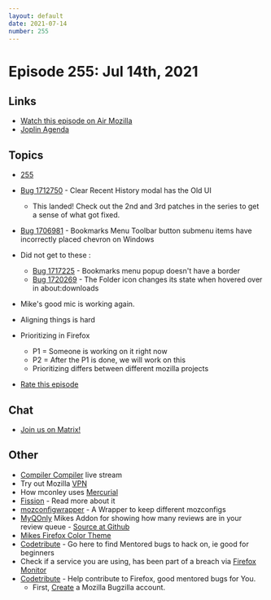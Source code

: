 ```yaml
---
layout: default
date: 2021-07-14
number: 255
---
```


# Episode 255: Jul 14th, 2021

## Links
* [Watch this episode on Air Mozilla](https://mzl.la/joy-of-coding-2021-07-14)
* [Joplin Agenda](https://mikeconley.ca/joc/agendas/Episode-0255.html)

## Topics
* [255](https://en.wikipedia.org/wiki/255_(number))
* [Bug 1712750](https://bugzilla.mozilla.org/show_bug.cgi?id=1712750) - Clear Recent History modal has the Old UI
  - This landed! Check out the 2nd and 3rd patches in the series to get a sense of what got fixed.
* [Bug 1706981](https://bugzilla.mozilla.org/show_bug.cgi?id=1712750) - Bookmarks Menu Toolbar button submenu items have incorrectly placed chevron on Windows
* Did not get to these : 
  - [Bug 1717225](https://bugzilla.mozilla.org/show_bug.cgi?id=1717225) - Bookmarks menu popup doesn't have a border
  - [Bug 1720269](https://bugzilla.mozilla.org/show_bug.cgi?id=1720269) - The Folder icon changes its state when hovered over in about:downloads
* Mike's good mic is working again.
* Aligning things is hard
* Prioritizing in Firefox
  - P1 = Someone is working on it right now
  - P2 = After the P1 is done, we will work on this
  - Prioritizing differs between different mozilla projects

* [Rate this episode](https://forms.gle/ydGh69eTMf1v5MsF6)

## Chat
* [Join us on Matrix!](https://matrix.to/#/!enWuAmKDOEEPYejXRk:mozilla.org?via=mozilla.org&via=raim.ist)

## Other
* [Compiler Compiler](https://www.twitch.tv/codehag) live stream
* Try out Mozilla [VPN](https://vpn.mozilla.org/)
* How mconley uses [Mercurial](https://mikeconley.github.io/documents/How_mconley_uses_Mercurial_for_Mozilla_code)
* [Fission](https://firefox-source-docs.mozilla.org/dom/dom/Fission.html) - Read more about it
* [mozconfigwrapper](https://github.com/ahal/mozconfigwrapper) - A Wrapper to keep different mozconfigs
* [MyQOnly](https://addons.mozilla.org/en-US/firefox/addon/myqonly/) Mikes Addon for showing how many reviews are in your review queue - [Source at Github](https://github.com/mikeconley/myqonly)
* [Mikes Firefox Color Theme](https://addons.mozilla.org/en-US/firefox/addon/electricbluegaloo/)
* [Codetribute](https://codetribute.mozilla.org/) - Go here to find Mentored bugs to hack on, ie good for beginners
* Check if a service you are using, has been part of a breach via [Firefox Monitor](https://monitor.firefox.com/breaches)
* [Codetribute](https://codetribute.mozilla.org/) - Help contribute to Firefox, good mentored bugs for You.
  - First, [Create](https://bugzilla.mozilla.org/createaccount.cgi) a Mozilla Bugzilla account.

